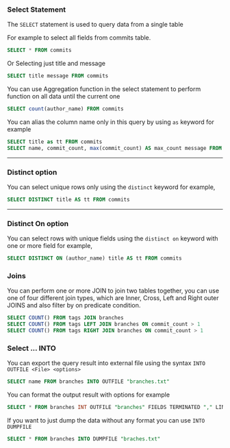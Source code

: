 ### Select Statement

The `SELECT` statement is used to query data from a single table

For example to select all fields from commits table.

```sql
SELECT * FROM commits
```

Or Selecting just title and message

```sql
SELECT title message FROM commits
```

You can use Aggregation function in the select statement to perform function on all data until the current one

```sql
SELECT count(author_name) FROM commits
```

You can alias the column name only in this query by using `as` keyword for example

```sql
SELECT title as tt FROM commits
SELECT name, commit_count, max(commit_count) AS max_count message FROM branches
```

---

### Distinct option

You can select unique rows only using the `distinct` keyword for example,

```sql
SELECT DISTINCT title AS tt FROM commits
```

---

### Distinct On option

You can select rows with unique fields using the `distinct on` keyword with one or more field for example,

```sql
SELECT DISTINCT ON (author_name) title AS tt FROM commits
```

### Joins

You can perform one or more JOIN to join two tables together, you can use one of four different join types,
which are Inner, Cross, Left and Right outer JOINS and also filter by on predicate condition.

```sql
SELECT COUNT() FROM tags JOIN branches
SELECT COUNT() FROM tags LEFT JOIN branches ON commit_count > 1
SELECT COUNT() FROM tags RIGHT JOIN branches ON commit_count > 1
```

### Select ... INTO

You can export the query result into external file using the syntax `INTO OUTFILE <File> <options>`

```sql
SELECT name FROM branches INTO OUTFILE "branches.txt"
```

You can format the output result with options for example

```sql
SELECT * FROM branches INT OUTFILE "branches" FIELDS TERMINATED "," LINES TERMINATED "\n" ENCLOSED "|"
```

If you want to just dump the data without any format you can use `INTO DUMPFILE`

```sql
SELECT * FROM branches INTO DUMPFILE "braches.txt"
```
